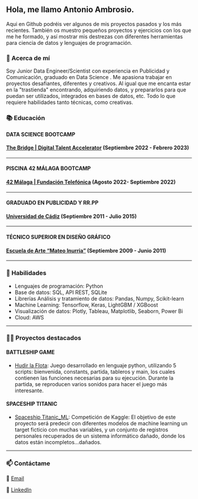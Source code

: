 ## Hola, me llamo Antonio Ambrosio. 

Aqui en Github podréis ver algunos de mis proyectos pasados y los más recientes. También os muestro pequeños proyectos y ejercicios con los que me he formado, y así mostrar mis destrezas con diferentes herramientas para ciencia de datos y lenguajes de programación. 

### 📝 Acerca de mí

Soy Junior Data Engineer/Scientist con experiencia en Publicidad y Comunicación, graduado en Data Science . Me apasiona trabajar en proyectos desafiantes, diferentes y creativos. Al igual que me encanta estar en la "trastienda" encontrando, adquiriendo datos, y prepararlos para que puedan ser utilizados, integrados en bases de datos, etc. Todo lo que requiere habilidades tanto técnicas, como creativas.

### 📚 Educación

#### DATA SCIENCE BOOTCAMP
#### [The Bridge | Digital Talent Accelerator](https://www.thebridge.tech/) (Septiembre 2022 - Febrero 2023)

---
#### PISCINA 42 MÁLAGA BOOTCAMP
#### [42 Málaga | Fundación Telefónica](https://www.42malaga.com/) (Agosto 2022- Septiembre 2022)

---
#### GRADUADO EN PUBLICIDAD Y RR.PP
#### [Universidad de Cádiz](https://campusvirtual.uca.es/) (Septiembre 2011 - Julio 2015)

---
#### TÉCNICO SUPERIOR EN DISEÑO GRÁFICO
#### [Escuela de Arte “Mateo Inurria”](http://www.escueladeartedecordoba.es/) (Septiembre 2009 - Junio 2011)


---
### 🚀 Habilidades

- Lenguajes de programación: Python
- Base de datos: SQL, API REST, SQLite
- Librerías Análisis y tratamiento de datos: Pandas, Numpy, Scikit-learn
- Machine Learning: Tensorflow, Keras, LightGBM / XGBoost
- Visualización de datos: Plotly, Tableau, Matplotlib, Seaborn, Power Bi
- Cloud: AWS 

---
### 👨‍💻 Proyectos destacados

#### BATTLESHIP GAME
- [Hudir la Flota](https://github.com/ABAmbros/DATA_PROYECTS/tree/main/PROYECTO%20Hundir_la_Flota): Juego desarrollado en lenguaje python, utilizando 5 scripts: bienvenida, constants, partida, tableros y main, los cuales contienen las funciones necesarias para su ejecución. Durante la partida, se reproducen varios sonidos para hacer el juego más interesante.


#### SPACESHIP TITANIC
- [Spaceship Titanic_ML](https://github.com/ABAmbros/Proyecto_ML): Competición de Kaggle: El objetivo de este proyecto será predecir con diferentes modelos de machine learning un target ficticio con muchas variables, y un conjunto de registros personales recuperados de un sistema informático dañado, donde los datos están incompletos...dañados. 

---
### 📫 Contáctame

📩 [Email](a.ambrosioprats@gmail.com)

💼 [LinkedIn](https://www.linkedin.com/in/antonio-ambrosio-data-engineer/)
